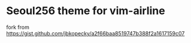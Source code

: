 # Seoul256 theme for vim-airline
fork from https://gist.github.com/jbkopecky/a2f66baa8519747b388f2a1617159c07
